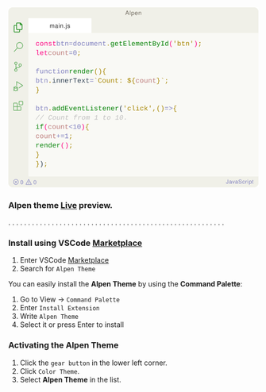 <img width="830px" src="img/alpen.svg">

 ### Alpen theme [Live]([https://vscodethemes.com/e/yoko-luxelego.alpen/alpen?language=javascript](https://vscodethemes.com/e/Yoko-Luxelego.alpen/alpen)) preview.

. . . . . . . . . . . . . . . . . . . . . . . . . . . . . . . . . . . . . . . . . . . . . . . . . . . . . . . 

### Install using VSCode [Marketplace](https://marketplace.visualstudio.com/items?itemName=Yoko-Luxelego.alpen)

1. Enter VSCode [Marketplace](https://marketplace.visualstudio.com/items?itemName=Yoko-Luxelego.alpen)
2. Search for `Alpen Theme`

You can easily install the **Alpen Theme** by using the **Command Palette**:

1. Go to View -> `Command Palette`
2. Enter `Install Extension`
3. Write `Alpen Theme`
4. Select it or press Enter to install

### Activating the Alpen Theme

1. Click the `gear button` in the lower left corner.
2. Click `Color Theme`.
3. Select **Alpen Theme** in the list.
